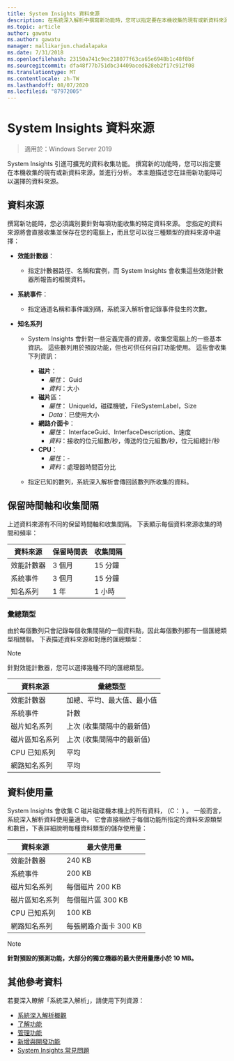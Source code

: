 ```yaml
---
title: System Insights 資料來源
description: 在系統深入解析中撰寫新功能時，您可以指定要在本機收集的現有或新資料來源，並進行分析。 本主題描述您在註冊新功能時可以選擇的資料來源。
ms.topic: article
author: gawatu
ms.author: gawatu
manager: mallikarjun.chadalapaka
ms.date: 7/31/2018
ms.openlocfilehash: 23150a741c9ec218077f63ca65e6948b1c48f8bf
ms.sourcegitcommit: dfa48f77b751dbc34409aced628eb2f17c912f08
ms.translationtype: MT
ms.contentlocale: zh-TW
ms.lasthandoff: 08/07/2020
ms.locfileid: "87972005"
---
```

# <a name="system-insights-data-sources"></a>System Insights 資料來源

>適用於：Windows Server 2019

System Insights 引進可擴充的資料收集功能。 撰寫新的功能時，您可以指定要在本機收集的現有或新資料來源，並進行分析。 本主題描述您在註冊新功能時可以選擇的資料來源。

## <a name="data-sources"></a>資料來源
撰寫新功能時，您必須識別要針對每項功能收集的特定資料來源。 您指定的資料來源將會直接收集並保存在您的電腦上，而且您可以從三種類型的資料來源中選擇：

- **效能計數器**：
    - 指定計數器路徑、名稱和實例，而 System Insights 會收集這些效能計數器所報告的相關資料。

- **系統事件**：
    - 指定通道名稱和事件識別碼，系統深入解析會記錄事件發生的次數。

- **知名系列**
    - System Insights 會針對一些定義完善的資源，收集您電腦上的一些基本資訊。 這些數列用於預設功能，但也可供任何自訂功能使用。 這些會收集下列資訊：

        - **磁片**：
            - *屬性*： Guid
            - *資料*：大小
        - **磁片**區：
            - *屬性*： UniqueId，磁碟機號，FileSystemLabel，Size
            - *Data*：已使用大小
        - **網路介面卡**：
            - *屬性*： InterfaceGuid、InterfaceDescription、速度
            - *資料*：接收的位元組數/秒，傳送的位元組數/秒，位元組總計/秒
        - **CPU**：
            - *屬性*：-
            - *資料*：處理器時間百分比

    - 指定已知的數列，系統深入解析會傳回該數列所收集的資料。


## <a name="retention-timelines-and-collection-intervals"></a>保留時間軸和收集間隔
上述資料來源有不同的保留時間軸和收集間隔。 下表顯示每個資料來源收集的時間和頻率：

| 資料來源 | 保留時間表 | 收集間隔 |
| --------------- | --------------- | ----------- |
| 效能計數器 | 3 個月 | 15 分鐘 |
| 系統事件 | 3 個月 | 15 分鐘 |
| 知名系列 | 1 年 | 1 小時 |


### <a name="aggregation-types"></a>彙總類型
由於每個數列只會記錄每個收集間隔的一個資料點，因此每個數列都有一個匯總類型相關聯。 下表描述資料來源和對應的匯總類型：

>[!NOTE]
>針對效能計數器，您可以選擇幾種不同的匯總類型。

| 資料來源 | 彙總類型 |
| --------------- | --------------- |
| 效能計數器 | 加總、平均、最大值、最小值 |
| 系統事件 | 計數 |
| 磁片知名系列 | 上次 (收集間隔中的最新值)  |
| 磁片區知名系列 | 上次 (收集間隔中的最新值)  |
| CPU 已知系列 | 平均 |
| 網路知名系列 | 平均 |

## <a name="data-footprint"></a>資料使用量

System Insights 會收集 C 磁片磁碟機本機上的所有資料， (C： ) 。 一般而言，系統深入解析資料使用量適中。 它會直接相依于每個功能所指定的資料來源類型和數目，下表詳細說明每種資料類型的儲存使用量：

| 資料來源 | 最大使用量 |
| --------------- | --------------- |
| 效能計數器 | 240 KB |
| 系統事件 | 200 KB |
| 磁片知名系列 | 每個磁片 200 KB |
| 磁片區知名系列 | 每個磁片區 300 KB |
| CPU 已知系列 | 100 KB |
| 網路知名系列 | 每張網路介面卡 300 KB |

>[!NOTE]
>**針對預設的預測功能，大部分的獨立機器的最大使用量應小於 10 MB。**

## <a name="additional-references"></a>其他參考資料
若要深入瞭解「系統深入解析」，請使用下列資源：

- [系統深入解析概觀](overview.md)
- [了解功能](understanding-capabilities.md)
- [管理功能](managing-capabilities.md)
- [新增與開發功能](adding-and-developing-capabilities.md)
- [System Insights 常見問題](faq.md)

